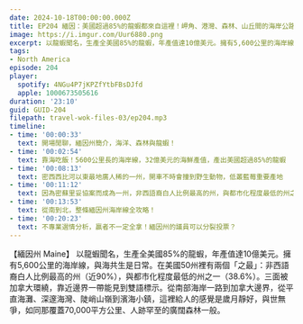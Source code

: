 ```yaml
---
date: 2024-10-18T00:00:00.000Z
title: EP204 緬因：美國超過85%的龍蝦都來自這裡！岬角、港灣、森林、山丘間的海岸公路旅行  (美國放大鏡#15)
image: https://i.imgur.com/Uur6880.png
excerpt: 以龍蝦聞名，生產全美國85%的龍蝦，年產值達10億美元。擁有5,600公里的海岸線，與海共生是日常。這裡給人的感覺是歲月靜好，與世無爭，如同那覆蓋70,000平方公里、人跡罕至的廣闊森林一般。
tags:
- North America
episode: 204
player:
  spotify: 4NGu4P7jKPZfYtbFBsDJfd
  apple: 1000673505616
duration: '23:10'
guid: GUID-204
filepath: travel-wok-files-03/ep204.mp3
timeline:
- time: '00:00:33'
  text: 開場閒聊，緬因州簡介，海洋、森林與龍蝦！
- time: '00:02:54'
  text: 靠海吃飯！5600公里長的海岸線，32億美元的海鮮產值，產出美國超過85%的龍蝦
- time: '00:08:13'
  text: 密西西比河以東最地廣人稀的一州，開車不時會撞到野生動物，低叢藍莓重要產地
- time: '00:11:12'
  text: 因為密蘇里妥協案而成為一州，非西語裔白人比例最高的州，與都市化程度最低的州之一
- time: '00:13:53'
  text: 從南到北，整條緬因州海岸線全攻略！
- time: '00:20:23'
  text: 不專業選情分析，贏者不一定全拿！緬因州的議員可以分裂投票？
---
```

【緬因州 Maine】 以龍蝦聞名，生產全美國85%的龍蝦，年產值達10億美元。擁有5,600公里的海岸線，與海共生是日常。在美國50州裡有兩個「之最」：非西語裔白人比例最高的州（近90%），與都市化程度最低的州之一（38.6%）。三面被加拿大環繞，靠近邊界一帶能見到雙語標示。從南部海岸一路到加拿大邊界，從平直海灘、深邃海灣、陡峭山嶺到濱海小鎮，這裡給人的感覺是歲月靜好，與世無爭，如同那覆蓋70,000平方公里、人跡罕至的廣闊森林一般。
